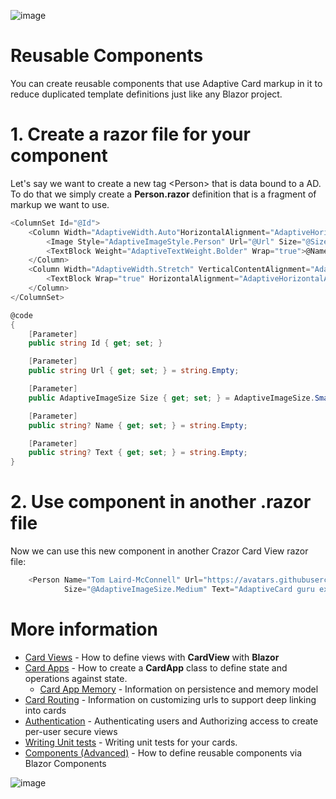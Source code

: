 

![image](https://user-images.githubusercontent.com/17789481/197238565-e3f895d0-6def-4d41-aba2-721d5432b1ef.png)


# Reusable Components
You can create reusable components that use Adaptive Card markup in it to reduce duplicated template definitions just like any Blazor project.

# 1. Create a razor file for your component

Let's say we want to create a new tag &lt;Person&gt; that is data bound to a AD.  To do that we simply create a **Person.razor** definition that is a fragment of markup we want to use.

```C#
<ColumnSet Id="@Id">
    <Column Width="AdaptiveWidth.Auto"HorizontalAlignment="AdaptiveHorizontalAlignment.Center">
        <Image Style="AdaptiveImageStyle.Person" Url="@Url" Size="@Size" />
        <TextBlock Weight="AdaptiveTextWeight.Bolder" Wrap="true">@Name</TextBlock>
    </Column>
    <Column Width="AdaptiveWidth.Stretch" VerticalContentAlignment="AdaptiveVerticalContentAlignment.Center" >
        <TextBlock Wrap="true" HorizontalAlignment="AdaptiveHorizontalAlignment.Center">@Text</TextBlock>
    </Column>
</ColumnSet>

@code
{
    [Parameter]
    public string Id { get; set; }

    [Parameter]
    public string Url { get; set; } = string.Empty;

    [Parameter]
    public AdaptiveImageSize Size { get; set; } = AdaptiveImageSize.Small;

    [Parameter]
    public string? Name { get; set; } = string.Empty;

    [Parameter]
    public string? Text { get; set; } = string.Empty;
}
```

# 2. Use component in another .razor file

Now we can use this new component in another  Crazor Card View razor file:

```c#
    <Person Name="Tom Laird-McConnell" Url="https://avatars.githubusercontent.com/u/17789481?s=96"
            Size="@AdaptiveImageSize.Medium" Text="AdaptiveCard guru extraordinaire." />
```

# More information

* [Card Views](CardView.md) - How to define views with **CardView** with **Blazor**
* [Card Apps](../CardApp.md) - How to create a **CardApp** class to define state and operations against state.
  * [Card App Memory](../Memory.md) - Information on persistence and memory model
* [Card Routing](../RoutingCards.md) - Information on customizing urls to support deep linking into cards
* [Authentication](../Authentication.md) - Authenticating users and Authorizing access to create per-user secure views
* [Writing Unit tests](../UnitTests.md) - Writing unit tests for your cards.
* [Components (Advanced)](Components.md) - How to define reusable components via Blazor Components




![image](https://user-images.githubusercontent.com/17789481/197365048-6a74c3d5-85cd-4c04-a07a-eef2a46e0ddf.png)
